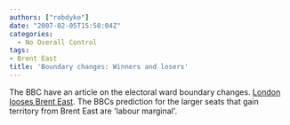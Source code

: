 ```yaml
---
authors: ["robdyke"]
date: "2007-02-05T15:50:04Z"
categories:
  - No Overall Control
tags:
- Brent East
title: 'Boundary changes: Winners and losers'
---
```

The BBC have an article on the electoral ward boundary changes. [London looses Brent East](http://news.bbc.co.uk/1/hi/uk_politics/6309185.stm#london "BBC news item on electoral ward boundary changes"). The BBCs prediction for the larger seats that gain territory from Brent East are 'labour marginal'.
